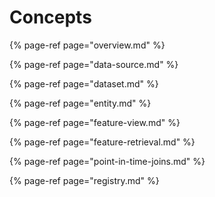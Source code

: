 # Concepts

{% page-ref page="overview.md" %}

{% page-ref page="data-source.md" %}

{% page-ref page="dataset.md" %}

{% page-ref page="entity.md" %}

{% page-ref page="feature-view.md" %}

{% page-ref page="feature-retrieval.md" %}

{% page-ref page="point-in-time-joins.md" %}

{% page-ref page="registry.md" %}